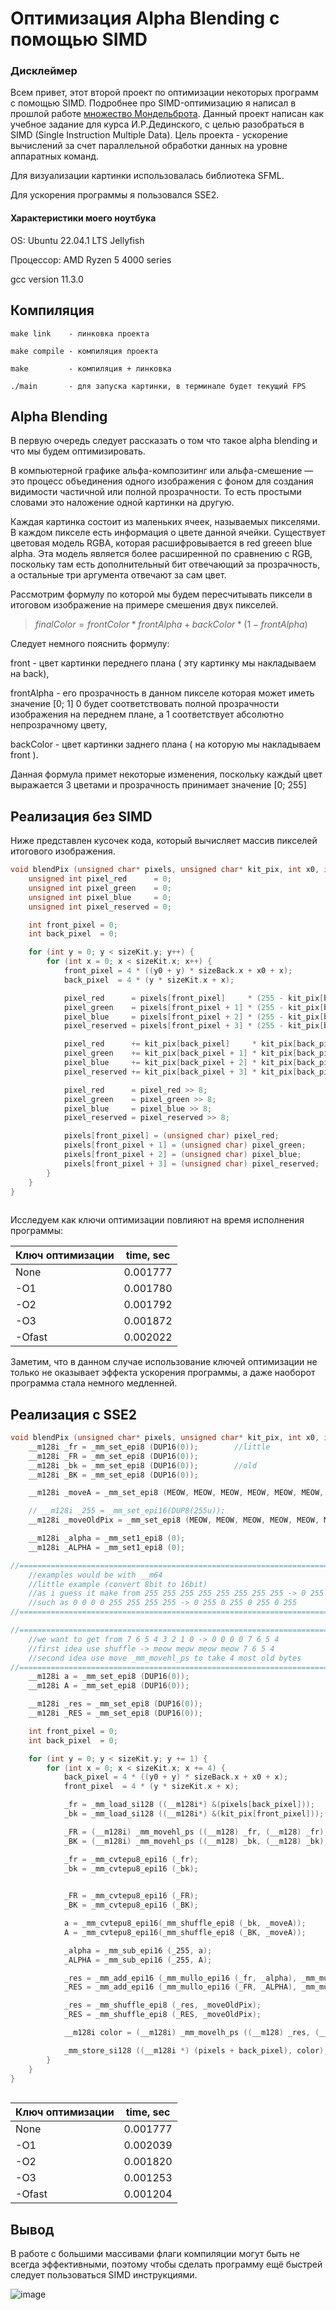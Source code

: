 # Оптимизация Alpha Blending с помощью SIMD
### Дисклеймер ###
Всем привет,
этот второй проект по оптимизации некоторых программ с помощью SIMD. Подробнее про SIMD-оптимизацию я написал в прошлой работе [множество Мондельброта](https://github.com/BoredLudleth/Mondelbrot-Set.git). 
Данный проект написан как учебное задание для курса И.Р.Дединского, с целью разобраться в SIMD (Single Instruction Multiple Data).
Цель проекта - ускорение вычислений за счет параллельной обработки данных на уровне аппаратных команд.

Для визуализации картинки использовалась библиотека SFML.

Для ускорения программы я пользовался SSE2.

#### Характеристики моего ноутбука ####
OS: Ubuntu 22.04.1 LTS Jellyfish

Процессор: AMD Ryzen 5 4000 series

gcc version 11.3.0

## Компиляция ##
```
make link    - линковка проекта

make compile - компиляция проекта

make         - компиляция + линковка

./main       - для запуска картинки, в терминале будет текущий FPS 
```

## Alpha Blending ##
В первую очередь следует рассказать о том что такое alpha blending и что мы будем оптимизировать.

В компьютерной графике альфа-композитинг или альфа-смешение — это процесс объединения одного изображения с фоном для создания видимости частичной 
или полной прозрачности. То есть простыми словами это наложение одной картинки на другую.

Каждая картинка состоит из маленьких ячеек, называемых  пикселями. В каждом  пикселе есть информация о цвете данной ячейки. Существует цветовая модель RGBA, которая 
расшифровывается в red greeen blue alpha. Эта модель является более расширенной по сравнению с RGB, поскольку там есть дополнительный бит отвечающий за прозрачность, 
а остальные три аргумента отвечают за сам цвет.

Рассмотрим формулу по которой мы будем пересчитывать пиксели в итоговом изображение на примере смешения двух пикселей.

>$finalColor = frontColor * frontAlpha + backColor * (1 - frontAlpha)$

Следует немного пояснить формулу: 

front - цвет картинки переднего плана ( эту картинку мы накладываем на back), 

frontAlpha - его прозрачность в данном пикселе которая может  иметь значение [0; 1]
0 будет соответствовать полной прозрачности изображения на переднем плане, а 1 соответствует абсолютно непрозрачному цвету,

backColor - цвет картинки заднего плана ( на которую мы накладываем front ).

Данная формула примет некоторые изменения, поскольку каждый цвет выражается 3 цветами и прозрачность принимает значение [0; 255]


## Реализация без SIMD ##
Ниже представлен кусочек кода, который вычисляет массив пикселей итогового изображения.

```C
void blendPix (unsigned char* pixels, unsigned char* kit_pix, int x0, int y0, sf::Vector2i sizeBack, sf::Vector2i sizeKit) {  //pixels массив со значениями пикселей background
    unsigned int pixel_red      = 0;                                                                                          //kit_pix массив со значениями пикселей foreground
    unsigned int pixel_green    = 0;                                                                                          //x0 и y0 место куда мы хотим поместить верхний левый угол foreground
    unsigned int pixel_blue     = 0;                                                                                          //sizeBack и sizeKit - размеры двух изображений по осям X и Y backgroundа и foregroundа соответственно
    unsigned int pixel_reserved = 0;

    int front_pixel = 0;
    int back_pixel  = 0;

    for (int y = 0; y < sizeKit.y; y++) {
        for (int x = 0; x < sizeKit.x; x++) {
            front_pixel = 4 * ((y0 + y) * sizeBack.x + x0 + x);        
            back_pixel  = 4 * (y * sizeKit.x + x);

            pixel_red      = pixels[front_pixel]     * (255 - kit_pix[back_pixel+ 3]);
            pixel_green    = pixels[front_pixel + 1] * (255 - kit_pix[back_pixel + 3]);
            pixel_blue     = pixels[front_pixel + 2] * (255 - kit_pix[back_pixel + 3]);
            pixel_reserved = pixels[front_pixel + 3] * (255 - kit_pix[back_pixel+ 3]);

            pixel_red      += kit_pix[back_pixel]     * kit_pix[back_pixel + 3];                                              // в этом месте мы накладываем пиксели друг на друга
            pixel_green    += kit_pix[back_pixel + 1] * kit_pix[back_pixel + 3];
            pixel_blue     += kit_pix[back_pixel + 2] * kit_pix[back_pixel + 3];
            pixel_reserved += kit_pix[back_pixel + 3] * kit_pix[back_pixel + 3];

            pixel_red      = pixel_red >> 8;                                                                                  // но мы можем заметить, что пока что это не цвета, поскольку даже каждое значение может быть больше чем может содержать 1 char
            pixel_green    = pixel_green >> 8;                                                                                // поэтому с помощью логического сдвига поделим каждое значение на 256, поскольку в нашей формуле значение прозрачности находится [0; 1]
            pixel_blue     = pixel_blue >> 8;                                                                                 // следовало разделить на 255, но гораздо лучше будет сделать логический сдвиг, так как на аппаратном уровне он будет быстрее и
            pixel_reserved = pixel_reserved >> 8;                                                                             // полученная погрешность не будет заметна для глаза

            pixels[front_pixel] = (unsigned char) pixel_red;
            pixels[front_pixel + 1] = (unsigned char) pixel_green;
            pixels[front_pixel + 2] = (unsigned char) pixel_blue;
            pixels[front_pixel + 3] = (unsigned char) pixel_reserved;                                                          // перезаписываем пиксели
        }
    }
}
    
```

Исследуем как ключи оптимизации повлияют на время исполнения программы:

| Ключ оптимизации |        time, sec        |
|------------------|-------------------------|
|       None       |         0.001777        |
|       -O1        |         0.001780        |
|       -O2        |         0.001792        |
|       -O3        |         0.001872        |
|       -Ofast     |         0.002022        |

Заметим, что в данном случае использование ключей оптимизации не только не оказывает эффекта ускорения программы, а даже наоборот программа стала немного медленней.


## Реализация с SSE2 ##
```C
void blendPix (unsigned char* pixels, unsigned char* kit_pix, int x0, int y0, sf::Vector2i sizeBack, sf::Vector2i sizeKit) {
    __m128i _fr = _mm_set_epi8 (DUP16(0));        //little
    __m128i _FR = _mm_set_epi8 (DUP16(0));
    __m128i _bk = _mm_set_epi8 (DUP16(0));        //old
    __m128i _BK = _mm_set_epi8 (DUP16(0));

    __m128i _moveA = _mm_set_epi8 (MEOW, MEOW, MEOW, MEOW, MEOW, MEOW, MEOW, MEOW, 14, 14, 14, 14, 6, 6, 6, 6);

    // __m128i _255 = _mm_set_epi16(DUP8(255u)); 
    __m128i _moveOldPix = _mm_set_epi8 (MEOW, MEOW, MEOW, MEOW, MEOW, MEOW, MEOW, MEOW, 15, 13, 11, 9, 7, 5, 3, 1);

    __m128i _alpha = _mm_set1_epi8 (0);
    __m128i _ALPHA = _mm_set1_epi8 (0);

//==========================================================================================================================
    //examples would be with __m64
    //little example (convert 8bit to 16bit) 
    //as i guess it make from 255 255 255 255 255 255 255 255 -> 0 255 0 255 0 255 0 255
    //such as 0 0 0 0 255 255 255 255 -> 0 255 0 255 0 255 0 255
//==========================================================================================================================

//==========================================================================================================================
    //we want to get from 7 6 5 4 3 2 1 0 -> 0 0 0 0 7 6 5 4
    //first idea use shuffle -> meow meow meow meow 7 6 5 4
    //second idea use move _mm_movehl_ps to take 4 most old bytes
//==========================================================================================================================
    __m128i a = _mm_set_epi8 (DUP16(0));
    __m128i A = _mm_set_epi8 (DUP16(0));

    __m128i _res = _mm_set_epi8 (DUP16(0));
    __m128i _RES = _mm_set_epi8 (DUP16(0));

    int front_pixel = 0;
    int back_pixel  = 0;

    for (int y = 0; y < sizeKit.y; y += 1) {
        for (int x = 0; x < sizeKit.x; x += 4) {
            back_pixel = 4 * ((y0 + y) * sizeBack.x + x0 + x);
            front_pixel  = 4 * (y * sizeKit.x + x);

            _fr = _mm_load_si128 ((__m128i*) &(pixels[back_pixel]));
            _bk = _mm_load_si128 ((__m128i*) &(kit_pix[front_pixel]));

            _FR = (__m128i) _mm_movehl_ps ((__m128) _fr, (__m128) _fr);
            _BK = (__m128i) _mm_movehl_ps ((__m128) _bk, (__m128) _bk);

            _fr = _mm_cvtepu8_epi16 (_fr);
            _bk = _mm_cvtepu8_epi16 (_bk);
            

            _FR = _mm_cvtepu8_epi16 (_FR);
            _BK = _mm_cvtepu8_epi16 (_BK);

            a = _mm_cvtepu8_epi16(_mm_shuffle_epi8 (_bk, _moveA));
            A = _mm_cvtepu8_epi16(_mm_shuffle_epi8 (_BK, _moveA));

            _alpha = _mm_sub_epi16 (_255, a);
            _ALPHA = _mm_sub_epi16 (_255, A);

            _res = _mm_add_epi16 (_mm_mullo_epi16 (_fr, _alpha), _mm_mullo_epi16 (_bk, a));
            _RES = _mm_add_epi16 (_mm_mullo_epi16 (_FR, _ALPHA), _mm_mullo_epi16 (_BK, A));

            _res = _mm_shuffle_epi8 (_res, _moveOldPix);
            _RES = _mm_shuffle_epi8 (_RES, _moveOldPix);

            __m128i color = (__m128i) _mm_movelh_ps ((__m128) _res, (__m128) _RES);   

            _mm_store_si128 ((__m128i *) (pixels + back_pixel), color);
        }
    }
}
    
```


| Ключ оптимизации |        time, sec        |
|------------------|-------------------------|
|       None       |         0.001777        |
|       -O1        |         0.002039        |
|       -O2        |         0.001820        |
|       -O3        |         0.001253        |
|       -Ofast     |         0.001204        |

## Вывод ##

В работе с большими массивами флаги компиляции могут быть не всегда эффективными, поэтому чтобы сделать программу ещё быстрей следует пользоваться SIMD инструкциями.

![image](https://github.com/BoredLudleth/Alpha-Blending/assets/111277087/74b92883-2417-4a5b-ad70-caaf6da2d9a9)












